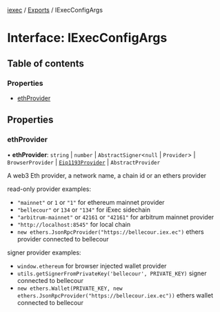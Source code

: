 [iexec](../README.md) / [Exports](../modules.md) / IExecConfigArgs

# Interface: IExecConfigArgs

## Table of contents

### Properties

- [ethProvider](IExecConfigArgs.md#ethprovider)

## Properties

### ethProvider

• **ethProvider**: `string` \| `number` \| `AbstractSigner`<``null`` \| `Provider`\> \| `BrowserProvider` \| [`Eip1193Provider`](Eip1193Provider.md) \| `AbstractProvider`

A web3 Eth provider, a network name, a chain id or an ethers provider

read-only provider examples:
- `"mainnet"` or `1` or `"1"` for ethereum mainnet provider
- `"bellecour"` or `134` or `"134"` for iExec sidechain
- `"arbitrum-mainnet"` or `42161` or `"42161"` for arbitrum mainnet provider
- `"http://localhost:8545"` for local chain
- `new ethers.JsonRpcProvider("https://bellecour.iex.ec")` ethers provider connected to bellecour

signer provider examples:
- `window.ethereum` for browser injected wallet provider
- `utils.getSignerFromPrivateKey('bellecour', PRIVATE_KEY)` signer connected to bellecour
- `new ethers.Wallet(PRIVATE_KEY, new ethers.JsonRpcProvider("https://bellecour.iex.ec"))` ethers wallet connected to bellecour

